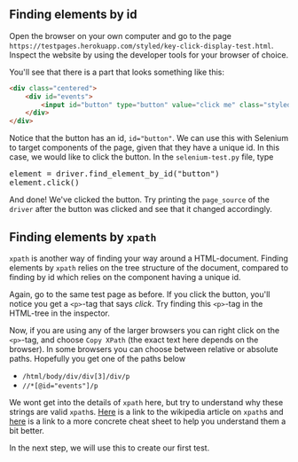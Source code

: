 ## Finding elements by id
Open the browser on your own computer and go to the page `https://testpages.herokuapp.com/styled/key-click-display-test.html`. Inspect the website by using the developer tools for your browser of choice.

You'll see that there is a part that looks something like this:

```html
<div class="centered">
    <div id="events">
        <input id="button" type="button" value="click me" class="styled-click-button">
    </div>
</div>
```

Notice that the button has an id, `id="button"`. We can use this with Selenium to target components of the page, given that they have a unique id. In this case, we would like to click the button. In the `selenium-test.py` file, type

<pre class="file" data-filename="selenium-test.py">
element = driver.find_element_by_id("button")
element.click()
</pre>

And done! We've clicked the button. Try printing the `page_source` of the `driver` after the button was clicked and see that it changed accordingly.

## Finding elements by `xpath`
`xpath` is another way of finding your way around a HTML-document. Finding elements by `xpath` relies on the tree structure of the document, compared to finding by id which relies on the component having a unique id.

Again, go to the same test page as before. If you click the button, you'll notice you get a `<p>`-tag that says _click_. Try finding this `<p>`-tag in the HTML-tree in the inspector.

Now, if you are using any of the larger browsers you can right click on the `<p>`-tag, and choose `Copy XPath` (the exact text here depends on the browser). In some browsers you can choose between relative or absolute paths. Hopefully you get one of the paths below

* `/html/body/div/div[3]/div/p`
* `//*[@id="events"]/p`

We wont get into the details of `xpath` here, but try to understand why these strings are valid `xpath`s. [Here](https://en.wikipedia.org/wiki/XPath) is a link to the wikipedia article on `xpath`s and [here](https://devhints.io/xpath) is a link to a more concrete cheat sheet to help you understand them a bit better.

In the next step, we will use this to create our first test.
